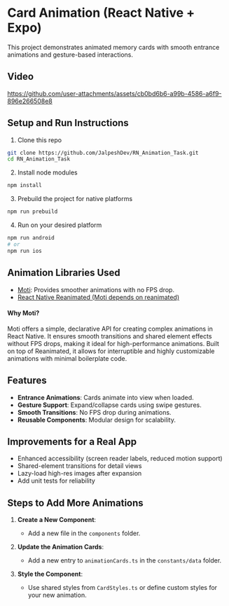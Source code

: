 # Card Animation (React Native + Expo)

This project demonstrates animated memory cards with smooth entrance animations and gesture-based interactions.

## Video

https://github.com/user-attachments/assets/cb0bd6b6-a99b-4586-a6f9-896e266508e8


## Setup and Run Instructions

1. Clone this repo
```bash
git clone https://github.com/JalpeshDev/RN_Animation_Task.git 
cd RN_Animation_Task
```
2. Install node modules 

```bash
npm install
```
3. Prebuild the project for native platforms 
```bash
npm run prebuild
```
4. Run on your desired platform
 ```bash
 npm run android
 # or
 npm run ios
```

## Animation Libraries Used
- [Moti](https://moti.fyi/): Provides smoother animations with no FPS drop.
- [React Native Reanimated (Moti depends on reanimated)](https://docs.swmansion.com/react-native-reanimated/)

#### Why Moti?
Moti offers a simple, declarative API for creating complex animations in React Native. It ensures smooth transitions and shared element effects without FPS drops, making it ideal for high-performance animations. Built on top of Reanimated, it allows for interruptible and highly customizable animations with minimal boilerplate code.

## Features
- **Entrance Animations**: Cards animate into view when loaded.
- **Gesture Support**: Expand/collapse cards using swipe gestures.
- **Smooth Transitions**: No FPS drop during animations.
- **Reusable Components**: Modular design for scalability.

## Improvements for a Real App
- Enhanced accessibility (screen reader labels, reduced motion support)
- Shared-element transitions for detail views
- Lazy-load high-res images after expansion
- Add unit tests for reliability

## Steps to Add More Animations
1. **Create a New Component**:
   - Add a new file in the `components` folder.

2. **Update the Animation Cards**:
   - Add a new entry to `animationCards.ts` in the `constants/data` folder.

3. **Style the Component**:
   - Use shared styles from `CardStyles.ts` or define custom styles for your new animation.


